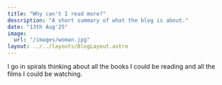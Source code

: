 ```yaml
---
title: "Why can't I read more?"
description: "A short summary of what the blog is about."
date: "13th Aug'25"
image:
  url: "/images/woman.jpg"
layout: ../../layouts/BlogLayout.astro
---
```


I go in spirals thinking about all the books I could be reading and all the films I could be watching.
